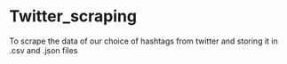 # Twitter_scraping
To scrape the data of our choice of hashtags from twitter and storing it in .csv and .json files
